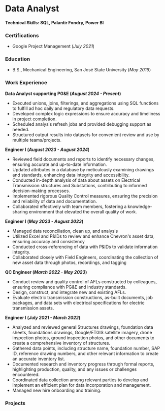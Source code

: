 # Data Analyst

#### Technical Skills: SQL, Palantir Fondry, Power BI

### Certifications
- Google Project Management (_July 2021_)

### Education
- B.S., Mechanical Engineering, San José State University (_May 2019_)

### Work Experience

**Data Analyst supporting PG&E (_August 2024 - Present_)**
- Executed unions, joins, filterings, and aggregations using SQL functions to fulfill ad hoc daily and regulatory data requests.
- Developed complex logic expressions to ensure accuracy and timeliness in project completion.
- Scheduled analysis refresh jobs and provided debugging support as needed.
- Structured output results into datasets for convenient review and use by multiple teams/projects.

**Engineer I (_August 2023 - August 2024_)** 
- Reviewed field documents and reports to identify necessary changes, ensuring accurate and up-to-date information.
- Updated attributes in a database by meticulously examining drawings and standards, enhancing data integrity and accessibility.
- Conducted in-depth analysis of data about assets on Electrical Transmission structures and Substations, contributing to informed decision-making processes.
- Implemented rigorous Quality Control measures, ensuring the precision and reliability of data and documentation.
- Collaborated effectively with team members, fostering a knowledge-sharing environment that elevated the overall quality of work.

**Engineer I (_May 2023 - August 2023_)** 
- Managed data reconciliation, clean up, and analysis
- Utilized Excel and P&IDs to review and enhance Chevron's asset data, ensuring accuracy and consistency
- Conducted cross-referencing of data with P&IDs to validate information integrity.
- Collaborated closely with Field Engineers, coordinating the collection of new asset data through photos, recordings, and tagging

**QC Engineer (_March 2022 - May 2023_)**
- Conduct review and quality control of AFLs constructed by colleagues, ensuring compliance with PG&E and industry standards.
- Design, construct, and integrate new and existing AFLs.
- Evaluate electric transmission constructions, as-built documents, job packages, and data sets with electrical specifications for electric transmission assets.

**Engineer I (_July 2021 - March 2022_)** 
- Analyzed and reviewed general Structures drawings, foundation data sheets, foundations drawings, Google/ETGIS satellite imagery, drone inspection photos, ground inspection photos, and other documents to create a comprehensive inventory of structures.
- Gathered data points, including structure name, foundation number, SAP ID, reference drawing numbers, and other relevant information to create an accurate inventory list.
- Documented research and inventory progress through formal reports, highlighting production, quality, and any issues or challenges encountered.
- Coordinated data collection among relevant parties to develop and implement an efficient plan for data incorporation and management.
- Managed new hire onboarding and training.

### Projects 

